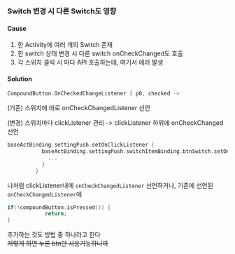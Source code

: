 ### Switch 변경 시 다른 Switch도 영향

#### Cause
1. 한 Activity에 여러 개의 Switch 존재
1. 한 switch 상태 변경 시 다른 switch onCheckChanged도 호출
1. 각 스위치 클릭 시 마다 API 호출하는데, 여기서 에러 발생


#### Solution
```kotlin
CompoundButton.OnCheckedChangeListener { p0, checked ->

```

(기존) 스위치에 바로 onCheckChangedListener 선언

(변경) 스위치마다 clickListener 관리 -> clickListener 하위에 onCheckChanged선언

```kotlin
baseActBinding.settingPush.setOnClickListener {
           baseActBinding.settingPush.switchItemBinding.btnSwitch.setOnCheckedChangeListener { btn, checked ->
             ...
           }
         }
```

나처럼 clickListener내에 `onCheckChangedListener` 선언하거나,
기존에 선언된 `onCheckChangedListener`에
```kotlin
if(!compoundButton.isPressed()) {
            return;
}
```
추가하는 것도 방법 중 하나라고 한다<br>
<del>저렇게 하면 누른 btn만 사용가능하니까</del>
